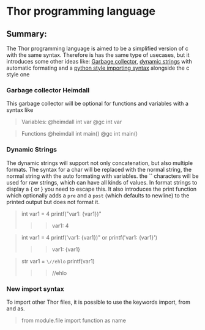 # Thor programming language

## Summary:

The Thor programming language is aimed to be a simplified version of c with the same
syntax. Therefore is has the same type of usecases, but it introduces some other ideas
like: [Garbage collector](#garbage-collector-heimdall), [dynamic strings](#dynamic-strings)
with automatic formating and a [python style importing syntax](#new-import-syntax) alongside the c style one


### Garbage collector Heimdall

This garbage collector will be optional for functions and variables with a syntax like

> Variables:
> @heimdall int var
> @gc int var  

> Functions
> @heimdall int main()
> @gc int main() 

### Dynamic Strings

The dynamic strings will support not only concatenation, but also multiple formats.
The syntax for a char will be replaced with the normal string, the normal string with the auto
formating with variables. the \`\` characters will be used for raw strings, which can 
have all kinds of values. In format strings to display a { or } you need to escape this.
It also introduces the print function which optionally adds a `pre` and a `post`
(which defaults to newline) to the printed output but does not format it.

> int var1 = 4
> printf("var1: {var1})"
> >> var1: 4

> int var1 = 4
> printf('var1: \{var1\})" or printf('var1: {var1}')
> >> var1: {var1}

> str var1 = `\//ehlo`
> printf(var1)
> >> \//ehlo

###  New import syntax

To import other Thor files, it is possible to use the keywords import, from and as.

> from module.file import function as name

